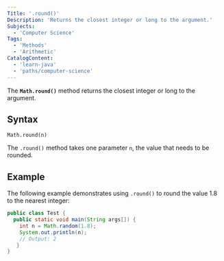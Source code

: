 ```yaml
---
Title: '.round()'
Description: 'Returns the closest integer or long to the argument.'
Subjects:
  - 'Computer Science'
Tags:
  - 'Methods'
  - 'Arithmetic'
CatalogContent:
  - 'learn-java'
  - 'paths/computer-science'
---
```


The **`Math.round()`** method returns the closest integer or long to the argument.

## Syntax

```pseudo
Math.round(n)
```

The `.round()` method takes one parameter `n`, the value that needs to be rounded.

## Example

The following example demonstrates using `.round()` to round the value 1.8 to the nearest integer:

```java
public class Test {
  public static void main(String args[]) {
    int n = Math.random(1.8);
    System.out.println(n);
    // Output: 2
   }
}
```
